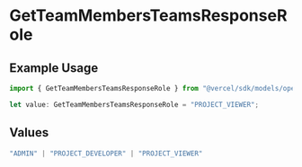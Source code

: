 # GetTeamMembersTeamsResponseRole

## Example Usage

```typescript
import { GetTeamMembersTeamsResponseRole } from "@vercel/sdk/models/operations";

let value: GetTeamMembersTeamsResponseRole = "PROJECT_VIEWER";
```

## Values

```typescript
"ADMIN" | "PROJECT_DEVELOPER" | "PROJECT_VIEWER"
```
